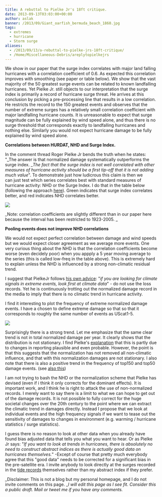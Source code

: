 ```yaml
---
title: A rebuttal to Pielke Jr's 18ft critique.
date: 2013-09-13T03:03:00+00:00
author: aslak
banner: /2013/09/Giant_oarfish_bermuda_beach_1860.jpg
tags:
  - extremes
  - hurricane
  - Storm surge
aliases:
  - /2013/09/13/a-rebuttal-to-pielke-jrs-18ft-critique/
  - /Home/Miscellaneous-Debris/areplytopielkejrs
---
```

We show in our paper that the surge index correlates with major land falling hurricanes with a correlation coefficient of 0.6. As expected this correlation improves with smoothing (see paper or table below). We show that the vast majority of the 50 greatest surge events can be related to known landfalling hurricanes. Yet Pielke Jr. still objects to our interpretation that the surge index is primarily a record of hurricane surge threat. He arrives at this conclusion by picking a pre-processing line that results in a low correlation. He restricts the record to the 150 greatest events and observes that the number of extreme surges has a relatively small correlation coefficient with major landfalling hurricane counts. It is unreasonable to expect that surge magnitude can be fully explained by wind speed alone, and thus there is no surge threshold that corresponds exactly to landfalling hurricanes and nothing else. Similarly you would not expect hurricane damage to be fully explained by wind speed alone.
  
**Correlations between HURDAT, NHD and Surge Index.**
  
In the comment thread Roger Pielke Jr bends the truth when he states: "_The answer is that normalized damage systematically outperforms the surge index. __The fact that the surge index is not well correlated with other measures of hurricane activity should be a first tip-off that it is not adding much value_". To demonstrate just how ludicrous this claim is then we can just test which series correlates best with standard measures of hurricane activity: NHD or the Surge Index. I do that in the table below (following the approach [here](/Home/PDFs/Announcements/ahomogenousrecordofatlantichurricanesurgethreatsince1923)). Green indicates that surge index correlates better, and red indicates NHD correlates better.
  
![](/2016/02/PielkeCorrelations.png)
  
_Note: correlation coefficients are slightly different than in our paper here because the interval has been restricted to 1923-2005. _
  
**Pooling events does not improve NHD correlations**
  
We would not expect perfect correlation between damage and wind speeds but we would expect closer agreement as we average more events. One very curious thing about the NHD is that the correlation coefficients become worse (even decidely poor) when you appply a 5 year moving average to the series (this is called low-freq in the table above). This is extremely hard to explain unless the NHD is influenced by a strong non-climatic residual trend.
  
I suggest that PielkeJr follows [his own advice](http://rogerpielkejr.blogspot.dk/2013/02/noaa-slays-billion-dollar-disaster-meme.html): "_if you are looking for climate signals in extreme events, look first at climate data_" - do not use the loss records. Yet he is continuously trotting out the normalized damage record in the media to imply that there is no climatic trend in hurricane activity.
  
I find it interesting to plot the frequency of extreme normalized damage events. I have a chosen to define extreme damage so that so that it corresponds to roughly the same number of events as UScat1-5.
  
![](/2016/02/pielketop150.png)
  
Surprisingly there is a strong trend. Let me emphasize that the same clear trend is not in total normalized damage per year. It clearly shows that the distribution is not stationary. I find Pielke's [explanation](http://rogerpielkejr.blogspot.dk/2013/03/i-remain-roughly-18-feet-tall.html) that this is partly due to changes in reporting plausible and even probable. However, the point is that this suggests that the normalization has not removed all non-climatic influence, and that with this normalization damages are not stationary. I also note that there is also a positive trend in the frequency of top150 and top50 damage events. (see [also this](/Home/Miscellaneous-Debris/trendsinextremehurricanedamage))
  
I am not trying to bash the NHD or the normalization scheme that Pielke has devised (even if i think it only corrects for the dominant effects). It is important work, and I think he is right to attack the use of non-normalized records. I merely want to say there is a limit to what we can hope to get out of the damage records. It is not possible to fully correct for the huge societal changes over the 20th century to the point where we can extract the climatic trend in damages directly. Instead I propose that we look at individual events and the high frequency signals if we want to tease out the sensitivity of damages to changes in environment (e.g. warming / hurricane statistics / surge statistics).
  
I guess there is no reason to look at other data when you already have found bias adjusted data that tells you what you want to hear. Or as Pielke Jr says: "_If you want to look at trends in hurricanes, there is absolutely no need to construct abstract indices as there is actually good data on hurricanes themselves._" -Except of course that pretty much everybody agree that this "good data" needs to be corrected for a significant bias in the pre-satellite era. I invite anybody to look directly at the surges recorded in the [tide records](http://ilikai.soest.hawaii.edu/uhslc/rqds.html) themselves rather than my abstract index if they prefer.
  
_Disclaimer: This is not a blog but my personal homepage, and I do not invite comments on this page. __I will edit this page as I see fit. Consider this a public draft. Mail or tweet me if you have any comments._
